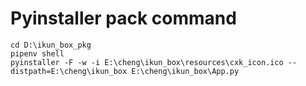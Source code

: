 # Pyinstaller pack command

```
cd D:\ikun_box_pkg
pipenv shell
pyinstaller -F -w -i E:\cheng\ikun_box\resources\cxk_icon.ico --distpath=E:\cheng\ikun_box E:\cheng\ikun_box\App.py
``` 
